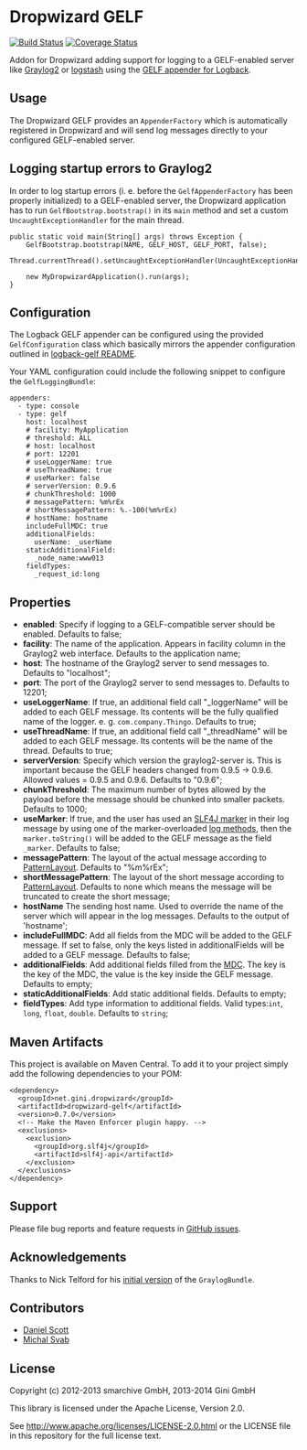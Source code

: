 Dropwizard GELF
===============
[![Build Status](https://travis-ci.org/gini/dropwizard-gelf.svg?branch=master)](https://travis-ci.org/gini/dropwizard-gelf)
[![Coverage Status](https://img.shields.io/coveralls/joschi/dropwizard-gelf.svg)](https://coveralls.io/r/joschi/dropwizard-gelf)

Addon for Dropwizard adding support for logging to a GELF-enabled server like [Graylog2](http://graylog2.org/)
or [logstash](http://logstash.net/) using the [GELF appender for Logback](https://github.com/Moocar/logback-gelf).


Usage
-----

The Dropwizard GELF provides an `AppenderFactory` which is automatically registered in Dropwizard and will send log
messages directly to your configured GELF-enabled server.


Logging startup errors to Graylog2
----------------------------------

In order to log startup errors (i. e. before the `GelfAppenderFactory` has been properly initialized) to a GELF-enabled
server, the Dropwizard application has to run `GelfBootstrap.bootstrap()` in its `main` method and set a custom
`UncaughtExceptionHandler` for the main thread.

    public static void main(String[] args) throws Exception {
        GelfBootstrap.bootstrap(NAME, GELF_HOST, GELF_PORT, false);
        Thread.currentThread().setUncaughtExceptionHandler(UncaughtExceptionHandlers.systemExit());

        new MyDropwizardApplication().run(args);
    }


Configuration
-------------

The Logback GELF appender can be configured using the provided `GelfConfiguration` class which basically mirrors the
appender configuration outlined in [logback-gelf README](https://github.com/Moocar/logback-gelf/blob/master/README.md).

Your YAML configuration could include the following snippet to configure the `GelfLoggingBundle`:

    appenders:
      - type: console
      - type: gelf
        host: localhost
        # facility: MyApplication
        # threshold: ALL
        # host: localhost
        # port: 12201
        # useLoggerName: true
        # useThreadName: true
        # useMarker: false
        # serverVersion: 0.9.6
        # chunkThreshold: 1000
        # messagePattern: %m%rEx
        # shortMessagePattern: %.-100(%m%rEx)
        # hostName: hostname
        includeFullMDC: true
        additionalFields:
          userName: _userName
        staticAdditionalField:
          _node_name:www013
        fieldTypes:
          _request_id:long


Properties
----------

* **enabled**: Specify if logging to a GELF-compatible server should be enabled. Defaults to false;
* **facility**: The name of the application. Appears in facility column in the Graylog2 web interface. Defaults to the application name;
* **host**: The hostname of the Graylog2 server to send messages to. Defaults to "localhost";
* **port**: The port of the Graylog2 server to send messages to. Defaults to 12201;
* **useLoggerName**: If true, an additional field call "_loggerName" will be added to each GELF message. Its contents will be the fully qualified name of the logger. e. g. `com.company.Thingo`. Defaults to true;
* **useThreadName**: If true, an additional field call "_threadName" will be added to each GELF message. Its contents will be the name of the thread. Defaults to true;
* **serverVersion**: Specify which version the graylog2-server is. This is important because the GELF headers changed from 0.9.5 -> 0.9.6. Allowed values = 0.9.5 and 0.9.6. Defaults to "0.9.6";
* **chunkThreshold**: The maximum number of bytes allowed by the payload before the message should be chunked into smaller packets. Defaults to 1000;
* **useMarker**: If true, and the user has used an [SLF4J marker](http://slf4j.org/api/org/slf4j/Marker.html) in their log message by using one of the marker-overloaded [log methods](http://slf4j.org/api/org/slf4j/Logger.html), then the `marker.toString()` will be added to the GELF message as the field `_marker`.  Defaults to false;
* **messagePattern**: The layout of the actual message according to [PatternLayout](http://logback.qos.ch/manual/layouts.html#conversionWord). Defaults to "%m%rEx";
* **shortMessagePattern**: The layout of the short message according to [PatternLayout](http://logback.qos.ch/manual/layouts.html#conversionWord). Defaults to none which means the message will be truncated to create the short message;
* **hostName** The sending host name. Used to override the name of the server which will appear in the log messages. Defaults to the output of 'hostname';
* **includeFullMDC**: Add all fields from the MDC will be added to the GELF message. If set to false, only the keys listed in additionalFields will be added to a GELF message. Defaults to false;
* **additionalFields**: Add additional fields filled from the [MDC](http://logback.qos.ch/manual/mdc.html). The key is the key of the MDC, the value is the key inside the GELF message. Defaults to empty;
* **staticAdditionalFields**: Add static additional fields. Defaults to empty;
* **fieldTypes**: Add type information to additional fields. Valid types:`int`, `long`, `float`, `double`. Defaults to `string`;


Maven Artifacts
---------------

This project is available on Maven Central. To add it to your project simply add the following dependencies to your POM:

    <dependency>
      <groupId>net.gini.dropwizard</groupId>
      <artifactId>dropwizard-gelf</artifactId>
      <version>0.7.0</version>
      <!-- Make the Maven Enforcer plugin happy. -->
      <exclusions>
        <exclusion>
          <groupId>org.slf4j</groupId>
          <artifactId>slf4j-api</artifactId>
        </exclusion>
      </exclusions>
    </dependency>


Support
-------

Please file bug reports and feature requests in [GitHub issues](https://github.com/gini/dropwizard-gelf/issues).


Acknowledgements
----------------

Thanks to Nick Telford for his [initial version](https://gist.github.com/dd5e000c3327484540a8) of the `GraylogBundle`.


Contributors
------------

* [Daniel Scott](https://github.com/danieljamesscott)
* [Michal Svab](https://github.com/msvab)


License
-------

Copyright (c) 2012-2013 smarchive GmbH, 2013-2014 Gini GmbH

This library is licensed under the Apache License, Version 2.0.

See http://www.apache.org/licenses/LICENSE-2.0.html or the LICENSE file in this repository for the full license text.
